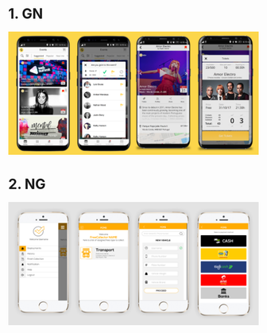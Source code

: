 # 1. GN


![](https://raw.githubusercontent.com/dev-tv/tv-Android/master/GN/Screen%20shots/g_1.png)

# 2. NG


![](https://raw.githubusercontent.com/dev-tv/tv-Android/master/NG/snapshots/ngali_app_banner_1.png)
